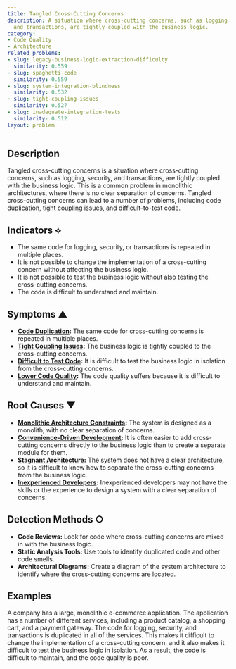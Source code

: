 ```yaml
---
title: Tangled Cross-Cutting Concerns
description: A situation where cross-cutting concerns, such as logging, security,
  and transactions, are tightly coupled with the business logic.
category:
- Code Quality
- Architecture
related_problems:
- slug: legacy-business-logic-extraction-difficulty
  similarity: 0.559
- slug: spaghetti-code
  similarity: 0.559
- slug: system-integration-blindness
  similarity: 0.532
- slug: tight-coupling-issues
  similarity: 0.527
- slug: inadequate-integration-tests
  similarity: 0.512
layout: problem
---
```


## Description
Tangled cross-cutting concerns is a situation where cross-cutting concerns, such as logging, security, and transactions, are tightly coupled with the business logic. This is a common problem in monolithic architectures, where there is no clear separation of concerns. Tangled cross-cutting concerns can lead to a number of problems, including code duplication, tight coupling issues, and difficult-to-test code.

## Indicators ⟡
- The same code for logging, security, or transactions is repeated in multiple places.
- It is not possible to change the implementation of a cross-cutting concern without affecting the business logic.
- It is not possible to test the business logic without also testing the cross-cutting concerns.
- The code is difficult to understand and maintain.

## Symptoms ▲
- **[Code Duplication](code-duplication.md):** The same code for cross-cutting concerns is repeated in multiple places.
- **[Tight Coupling Issues](tight-coupling-issues.md):** The business logic is tightly coupled to the cross-cutting concerns.
- **[Difficult to Test Code](difficult-to-test-code.md):** It is difficult to test the business logic in isolation from the cross-cutting concerns.
- **[Lower Code Quality](lower-code-quality.md):** The code quality suffers because it is difficult to understand and maintain.

## Root Causes ▼
- **[Monolithic Architecture Constraints](monolithic-architecture-constraints.md):** The system is designed as a monolith, with no clear separation of concerns.
- **[Convenience-Driven Development](convenience-driven-development.md):** It is often easier to add cross-cutting concerns directly to the business logic than to create a separate module for them.
- **[Stagnant Architecture](stagnant-architecture.md):** The system does not have a clear architecture, so it is difficult to know how to separate the cross-cutting concerns from the business logic.
- **[Inexperienced Developers](inexperienced-developers.md):** Inexperienced developers may not have the skills or the experience to design a system with a clear separation of concerns.

## Detection Methods ○
- **Code Reviews:** Look for code where cross-cutting concerns are mixed in with the business logic.
- **Static Analysis Tools:** Use tools to identify duplicated code and other code smells.
- **Architectural Diagrams:** Create a diagram of the system architecture to identify where the cross-cutting concerns are located.

## Examples
A company has a large, monolithic e-commerce application. The application has a number of different services, including a product catalog, a shopping cart, and a payment gateway. The code for logging, security, and transactions is duplicated in all of the services. This makes it difficult to change the implementation of a cross-cutting concern, and it also makes it difficult to test the business logic in isolation. As a result, the code is difficult to maintain, and the code quality is poor.
